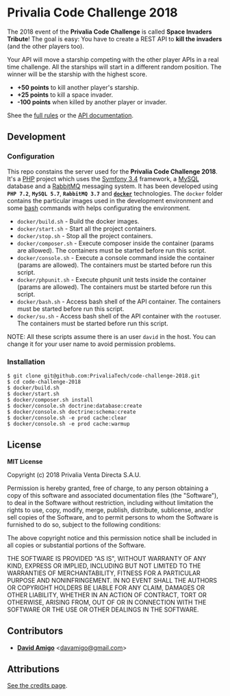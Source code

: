 
# Privalia Code Challenge 2018

The 2018 event of the **Privalia Code Challenge** is called **Space Invaders Tribute**!
The goal is easy: You have to create a REST API to **kill the invaders** (and the other players too).

Your API will move a starship competing with the other player APIs in a real time challenge.
All the starships will start in a different random position.
The winner will be the starship with the highest score.

* **+50 points** to kill another player's starship.
* **+25 points** to kill a space invader.
* **-100 points** when killed by another player or invader.

Shee the [full rules](docs/rules.md) or the [API documentation](docs/api.md).

## Development

### Configuration

This repo constains the server used for the **Privalia Code Challenge 2018**.
It's a [PHP](http://php.net/) project which uses the [Symfony 3.4](https://symfony.com/) framework, a [MySQL](https://www.mysql.com/) database and a [RabbitMQ](https://www.rabbitmq.com/) messaging system.
It has been developed using **`PHP 7.2`**, **`MySQL 5.7`**, **`RabbitMQ 3.7`** and **[`docker`](https://www.docker.com/)** technologies.
The `docker` folder contains the particular images used in the development environment and some [bash](https://www.gnu.org/software/bash/) commands with helps configurating the environment.

- `docker/build.sh` - Build the docker images.
- `docker/start.sh` - Start all the project containers.
- `docker/stop.sh` - Stop all the project containers.
- `docker/composer.sh` - Execute composer inside the container (params are allowed). The containers must be started before run this script.
- `docker/console.sh` - Execute a console command inside the container (params are allowed). The containers must be started before run this script.
- `docker/phpunit.sh` - Execute phpunit unit tests inside the container (params are allowed). The containers must be started before run this script.
- `docker/bash.sh` - Access bash shell of the API container. The containers must be started before run this script.
- `docker/su.sh` - Access bash shell of the API container with the `root`user. The containers must be started before run this script.

NOTE: All these scripts assume there is an user `david` in the host. You can change it for your user name to avoid  permission problems.

### Installation

```
$ git clone git@github.com:PrivaliaTech/code-challenge-2018.git
$ cd code-challenge-2018
$ docker/build.sh
$ docker/start.sh
$ docker/composer.sh install
$ docker/console.sh doctrine:database:create
$ docker/console.sh doctrine:schema:create
$ docker/console.sh -e prod cache:clear
$ docker/console.sh -e prod cache:warmup
```

## License

**MIT License**

Copyright (c) 2018 Privalia Venta Directa S.A.U.

Permission is hereby granted, free of charge, to any person obtaining a copy of this software and associated documentation files (the "Software"), to deal in the Software without restriction, including without limitation the rights to use, copy, modify, merge, publish, distribute, sublicense, and/or sell copies of the Software, and to permit persons to whom the Software is furnished to do so, subject to the following conditions:

The above copyright notice and this permission notice shall be included in all copies or substantial portions of the Software.

THE SOFTWARE IS PROVIDED "AS IS", WITHOUT WARRANTY OF ANY KIND, EXPRESS OR IMPLIED, INCLUDING BUT NOT LIMITED TO THE WARRANTIES OF MERCHANTABILITY, FITNESS FOR A PARTICULAR PURPOSE AND NONINFRINGEMENT. IN NO EVENT SHALL THE AUTHORS OR COPYRIGHT HOLDERS BE LIABLE FOR ANY CLAIM, DAMAGES OR OTHER LIABILITY, WHETHER IN AN ACTION OF CONTRACT, TORT OR OTHERWISE, ARISING FROM, OUT OF OR IN CONNECTION WITH THE SOFTWARE OR THE USE OR OTHER DEALINGS IN THE SOFTWARE.


## Contributors

* **[David Amigo](https://github.com/davamigo)** <[davamigo@gmail.com](mailto:davamigo@gmail.com)>


## Attributions

[See the credits page](http://code-challenge-2018.privalia.com/credits).
